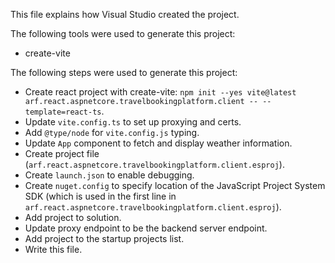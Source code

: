 This file explains how Visual Studio created the project.

The following tools were used to generate this project:
- create-vite

The following steps were used to generate this project:
- Create react project with create-vite: `npm init --yes vite@latest arf.react.aspnetcore.travelbookingplatform.client -- --template=react-ts`.
- Update `vite.config.ts` to set up proxying and certs.
- Add `@type/node` for `vite.config.js` typing.
- Update `App` component to fetch and display weather information.
- Create project file (`arf.react.aspnetcore.travelbookingplatform.client.esproj`).
- Create `launch.json` to enable debugging.
- Create `nuget.config` to specify location of the JavaScript Project System SDK (which is used in the first line in `arf.react.aspnetcore.travelbookingplatform.client.esproj`).
- Add project to solution.
- Update proxy endpoint to be the backend server endpoint.
- Add project to the startup projects list.
- Write this file.
